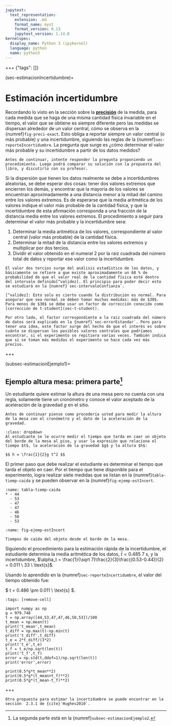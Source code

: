 ```yaml
---
jupytext:
  text_representation:
    extension: .md
    format_name: myst
    format_version: 0.13
    jupytext_version: 1.14.0
kernelspec:
  display_name: Python 3 (ipykernel)
  language: python
  name: python3
---
```


+++ {"tags": []}

(sec-estimacionIncertidumbre)=

# Estimación incertidumbre

Recordando lo visto en la sección sobre la [**precisión**](subsec-precision) de la medida, para cada medida que se haga de una misma cantidad física invariable en el tiempo, el valor que se obtiene es siempre diferente pero las medidas se dispersan alrededor de un valor central, cómo se observa en la {numref}`fig-preci-exact`. Esto obliga a reportar siempre un valor central (o más probable) y una incertidumbre, siguiendo las reglas de la {numref}`sec-reporteIncertidumbre`. La pregunta que surge es ¿cómo determinar el valor más probable y su incertidumbre a partir de los datos medidos?

```{Note}
Antes de continuar, intente responder la pregunta proponiendo un procedimiento. Luego podrá comparar su solución con la propuesta del libro, y discutirlo con su profesor.
```

Si la dispersión que tienen los datos realmente se debe a incertidumbres aleatorias, se debe esperar dos cosas: tener dos valores extremos que encierren los demás, y encontrar que la mayoría de los valores se encuentran aproximadamente a una distancia menor a la mitad del camino entre los valores extremos. Es de esperarse que la media aritmética de los valores indique el valor más probable de la cantidad física, y que la incertidumbre de esta afirmación corresponda a una fracción de la distancia media entre los valores extremos. El procedimiento a seguir para determinar el valor más probable y la incertidumbre sera:

1. Determinar la media aritmética de los valores, correspondiente al valor central (valor más probable) de la cantidad física.
2. Determinar la mitad de la distancia entre los valores extremos y multiplicar por dos tercios.
3. Dividir el valor obtenido en el numeral 2 por la raiz cuadrada del número total de datos y reportar ese valor como la incertidumbre.

```{warning}
El valor dos tercios surge del análisis estadístico de los datos, y básicamente se refiere a que existe aproximadamente un 68 % de probabilidad de que el valor real de la cantidad física esté dentro del intervalo definido[^validez]. El principio para poder decir esto se estudiará en la {numref}`sec-intervaloConfianza`.

[^validez]: Esto solo es cierto cuando la distribución es normal. Para asegurar que sea normal se deben tomar muchas medidas: más de $30$. Para menos de $30$ se debe usar un factor de corrección conocido como [corrección de t-student](sec-t-student).

Por otro lado, el factor correspondiente a la raiz cuadrada del número de datos será explicado en la {numref}`sec-errorEstandar`. Pero para tener una idea, este factor surge del hecho de que el interés es sobre cuánto se dispersan los posibles valores centrales que podríamos encontrar, si el experimento se repitiera varias veces. También indica que si se toman más medidas el experimento se hace cada vez más preciso.

```

+++

(subsec-estimacionEjemplo1)=
## Ejemplo altura mesa: primera parte[^ejemplo2]
Un estudiante quiere estimar la altura de una mesa pero no cuenta con una regla, solamente tiene un cronómetro y conoce el valor aceptado de la aceleración de la gravedad $g$ en el sitio.

[^ejemplo2]: La segunda parte está en la {numref}`subsec-estimacionEjemplo2`.

```{admonition} Pausa
Antes de continuar piense como procedería usted para medir la altura de la mesa con el cronómetro y el dato de la aceleración de la gravedad.
```

```{admonition} Despliegue para ver el procedimiento que usará el estudiante
:class: dropdown
Al estudiante se le ocurre medir el tiempo que tarda en caer un objeto del borde de la mesa al piso, y usar la expresión que relaciona el tiempo $t$, la aceleración de la gravedad $g$ y la altura $h$:

$$ h = \frac{1}{2}g t^2 $$
```

El primer paso que debe realizar el estudiante es determinar el tiempo que tarda el objeto en caer. Por el tiempo que tiene disponible para el experimento, logra realizar siete medidas que se listan en la {numref}`tabla-tiemp-caida` y se pueden observar en la {numref}`fig-ejemp-estIncert`.

```{list-table} Tiempos de caída en centésimas de segundo.
:name: tabla-tiemp-caida
* - 44
  - 53
  - 47
  - 47
  - 46
  - 50
  - 53
```

```{figure} imagenes/ejemplo-estIncertibumbre.png
:name: fig-ejemp-estIncert

Tiempos de caída del objeto desde el borde de la mesa.
```

Siguiendo el procedimiento para la estimación rápida de la incertidumbre, el estudiante determina la media aritmética de los datos, $\bar t = 0.485 \ 7 \ \text{s}$, y la incertidumbre, $\alpha_t = \frac{1}{\sqrt 7}\frac{2}{3}\frac{(0.53-0.44)}{2} = 0.011 \ 33 \ \text{s}$.

Usando lo aprendido en la {numref}`sec-reporteIncertidumbre`, el valor del tiempo obtenido fue:

$ t = 0.486 \pm 0.011 \ \text{s} $.



```{code-cell} ipython3
:tags: [remove-cell]

import numpy as np
g = 979.748
t = np.array([44,53,47,47,46,50,53])/100
t_mean = np.mean(t)
print('t_mean',t_mean)
t_diff = np.max(t)-np.min(t)
print('t_diff',t_diff)
t_e = 2*t_diff/(3*2)
print('t_e',t_e)
t_f = t_e/np.sqrt(len(t))
print('t_f',t_f)
error = np.std(t,ddof=1)/np.sqrt(len(t))
print('error',error)

print(0.5*g*t_mean**2)
print(0.5*g*(t_mean+t_f)**2)
print(0.5*g*(t_mean-t_f)**2)
```

+++

```{seealso}
Otra propuesta para estimar la incertidumbre se puede encontrar en la sección  2.3.1 de {cite}`Hughes2010`.
```
